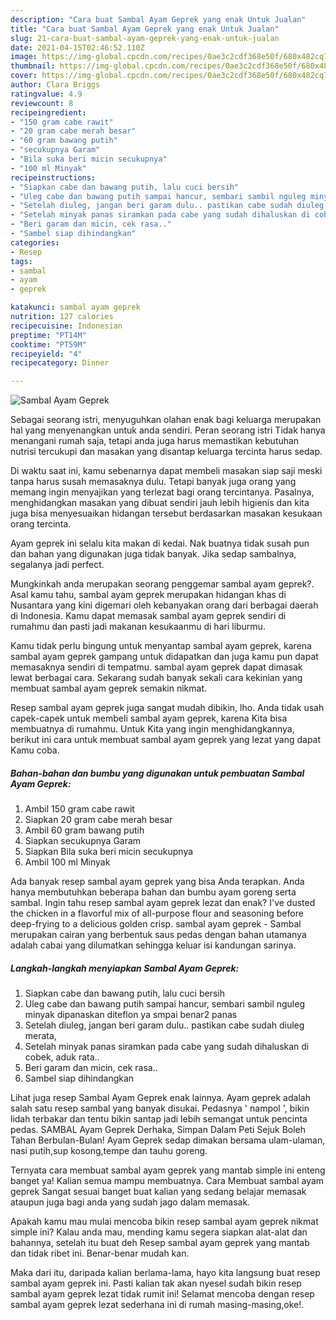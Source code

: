```yaml
---
description: "Cara buat Sambal Ayam Geprek yang enak Untuk Jualan"
title: "Cara buat Sambal Ayam Geprek yang enak Untuk Jualan"
slug: 21-cara-buat-sambal-ayam-geprek-yang-enak-untuk-jualan
date: 2021-04-15T02:46:52.110Z
image: https://img-global.cpcdn.com/recipes/0ae3c2cdf368e50f/680x482cq70/sambal-ayam-geprek-foto-resep-utama.jpg
thumbnail: https://img-global.cpcdn.com/recipes/0ae3c2cdf368e50f/680x482cq70/sambal-ayam-geprek-foto-resep-utama.jpg
cover: https://img-global.cpcdn.com/recipes/0ae3c2cdf368e50f/680x482cq70/sambal-ayam-geprek-foto-resep-utama.jpg
author: Clara Briggs
ratingvalue: 4.9
reviewcount: 8
recipeingredient:
- "150 gram cabe rawit"
- "20 gram cabe merah besar"
- "60 gram bawang putih"
- "secukupnya Garam"
- "Bila suka beri micin secukupnya"
- "100 ml Minyak"
recipeinstructions:
- "Siapkan cabe dan bawang putih, lalu cuci bersih"
- "Uleg cabe dan bawang putih sampai hancur, sembari sambil nguleg minyak dipanaskan diteflon ya smpai benar2 panas"
- "Setelah diuleg, jangan beri garam dulu.. pastikan cabe sudah diuleg merata,"
- "Setelah minyak panas siramkan pada cabe yang sudah dihaluskan di cobek, aduk rata.."
- "Beri garam dan micin, cek rasa.."
- "Sambel siap dihindangkan"
categories:
- Resep
tags:
- sambal
- ayam
- geprek

katakunci: sambal ayam geprek 
nutrition: 127 calories
recipecuisine: Indonesian
preptime: "PT14M"
cooktime: "PT59M"
recipeyield: "4"
recipecategory: Dinner

---
```



![Sambal Ayam Geprek](https://img-global.cpcdn.com/recipes/0ae3c2cdf368e50f/680x482cq70/sambal-ayam-geprek-foto-resep-utama.jpg)

Sebagai seorang istri, menyuguhkan olahan enak bagi keluarga merupakan hal yang menyenangkan untuk anda sendiri. Peran seorang istri Tidak hanya menangani rumah saja, tetapi anda juga harus memastikan kebutuhan nutrisi tercukupi dan masakan yang disantap keluarga tercinta harus sedap.

Di waktu  saat ini, kamu sebenarnya dapat membeli masakan siap saji meski tanpa harus susah memasaknya dulu. Tetapi banyak juga orang yang memang ingin menyajikan yang terlezat bagi orang tercintanya. Pasalnya, menghidangkan masakan yang dibuat sendiri jauh lebih higienis dan kita juga bisa menyesuaikan hidangan tersebut berdasarkan masakan kesukaan orang tercinta. 

Ayam geprek ini selalu kita makan di kedai. Nak buatnya tidak susah pun dan bahan yang digunakan juga tidak banyak. Jika sedap sambalnya, segalanya jadi perfect.

Mungkinkah anda merupakan seorang penggemar sambal ayam geprek?. Asal kamu tahu, sambal ayam geprek merupakan hidangan khas di Nusantara yang kini digemari oleh kebanyakan orang dari berbagai daerah di Indonesia. Kamu dapat memasak sambal ayam geprek sendiri di rumahmu dan pasti jadi makanan kesukaanmu di hari liburmu.

Kamu tidak perlu bingung untuk menyantap sambal ayam geprek, karena sambal ayam geprek gampang untuk didapatkan dan juga kamu pun dapat memasaknya sendiri di tempatmu. sambal ayam geprek dapat dimasak lewat berbagai cara. Sekarang sudah banyak sekali cara kekinian yang membuat sambal ayam geprek semakin nikmat.

Resep sambal ayam geprek juga sangat mudah dibikin, lho. Anda tidak usah capek-capek untuk membeli sambal ayam geprek, karena Kita bisa membuatnya di rumahmu. Untuk Kita yang ingin menghidangkannya, berikut ini cara untuk membuat sambal ayam geprek yang lezat yang dapat Kamu coba.

<!--inarticleads1-->

##### Bahan-bahan dan bumbu yang digunakan untuk pembuatan Sambal Ayam Geprek:

1. Ambil 150 gram cabe rawit
1. Siapkan 20 gram cabe merah besar
1. Ambil 60 gram bawang putih
1. Siapkan secukupnya Garam
1. Siapkan Bila suka beri micin secukupnya
1. Ambil 100 ml Minyak


Ada banyak resep sambal ayam geprek yang bisa Anda terapkan. Anda hanya membutuhkan beberapa bahan dan bumbu ayam goreng serta sambal. Ingin tahu resep sambal ayam geprek lezat dan enak? I&#39;ve dusted the chicken in a flavorful mix of all-purpose flour and seasoning before deep-frying to a delicious golden crisp. sambal ayam geprek - Sambal merupakan cairan yang berbentuk saus pedas dengan bahan utamanya adalah cabai yang dilumatkan sehingga keluar isi kandungan sarinya. 

<!--inarticleads2-->

##### Langkah-langkah menyiapkan Sambal Ayam Geprek:

1. Siapkan cabe dan bawang putih, lalu cuci bersih
1. Uleg cabe dan bawang putih sampai hancur, sembari sambil nguleg minyak dipanaskan diteflon ya smpai benar2 panas
1. Setelah diuleg, jangan beri garam dulu.. pastikan cabe sudah diuleg merata,
1. Setelah minyak panas siramkan pada cabe yang sudah dihaluskan di cobek, aduk rata..
1. Beri garam dan micin, cek rasa..
1. Sambel siap dihindangkan


Lihat juga resep Sambal Ayam Geprek enak lainnya. Ayam geprek adalah salah satu resep sambal yang banyak disukai. Pedasnya &#39; nampol &#39;, bikin lidah terbakar dan tentu bikin santap jadi lebih semangat untuk pencinta pedas. SAMBAL Ayam Geprek Derhaka, Simpan Dalam Peti Sejuk Boleh Tahan Berbulan-Bulan! Ayam Geprek sedap dimakan bersama ulam-ulaman, nasi putih,sup kosong,tempe dan tauhu goreng. 

Ternyata cara membuat sambal ayam geprek yang mantab simple ini enteng banget ya! Kalian semua mampu membuatnya. Cara Membuat sambal ayam geprek Sangat sesuai banget buat kalian yang sedang belajar memasak ataupun juga bagi anda yang sudah jago dalam memasak.

Apakah kamu mau mulai mencoba bikin resep sambal ayam geprek nikmat simple ini? Kalau anda mau, mending kamu segera siapkan alat-alat dan bahannya, setelah itu buat deh Resep sambal ayam geprek yang mantab dan tidak ribet ini. Benar-benar mudah kan. 

Maka dari itu, daripada kalian berlama-lama, hayo kita langsung buat resep sambal ayam geprek ini. Pasti kalian tak akan nyesel sudah bikin resep sambal ayam geprek lezat tidak rumit ini! Selamat mencoba dengan resep sambal ayam geprek lezat sederhana ini di rumah masing-masing,oke!.


